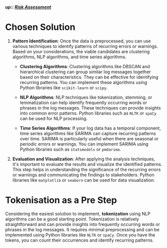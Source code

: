 ##### up:: [Risk Assessment](../risk_assessment.md)

# Chosen Solution

1. **Pattern Identification**: Once the data is preprocessed, you can use various techniques to identify patterns of recurring errors or warnings. Based on your considerations, the viable candidates are clustering algorithms, NLP algorithms, and time series algorithms.
   
   - **Clustering Algorithms**: Clustering algorithms like DBSCAN and hierarchical clustering can group similar log messages together based on their characteristics. They can be effective for identifying recurring patterns. You can implement these algorithms using Python libraries like `scikit-learn` or `scipy`.
   
   - **NLP Algorithms**: NLP techniques like tokenization, stemming, or lemmatization can help identify frequently occurring words or phrases in the log messages. These techniques can provide insights into common error patterns. Python libraries such as `NLTK` or `spaCy` can be used for NLP processing.
   
   - **Time Series Algorithms**: If your log data has a temporal component, time series algorithms like SARIMA can capture recurring patterns over time. SARIMA is particularly useful when there are seasonal or periodic errors or warnings. You can implement SARIMA using Python libraries such as `statsmodels` or `pmdarima`.

2. **Evaluation and Visualization**: After applying the analysis techniques, it's important to evaluate the results and visualize the identified patterns. This step helps in understanding the significance of the recurring errors or warnings and communicating the findings to stakeholders. Python libraries like `matplotlib` or `seaborn` can be used for data visualization.

# Tokenisation as a Pre Step

Considering the easiest solution to implement, **tokenization** using NLP algorithms can be a good starting point. Tokenization is relatively straightforward and can provide insights into frequently occurring words or phrases in the log messages. It requires minimal preprocessing and can be implemented using Python libraries like `NLTK` or `spaCy`. Once you have the tokens, you can count their occurrences and identify recurring patterns.

# 

## 
